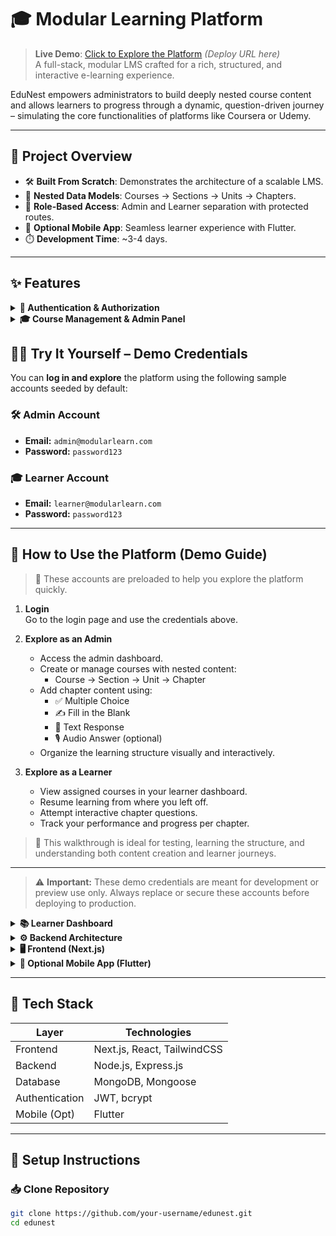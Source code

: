 # 🎓 Modular Learning Platform

> **Live Demo**: [Click to Explore the Platform](#) *(Deploy URL here)*  
> A full-stack, modular LMS crafted for a rich, structured, and interactive e-learning experience.

EduNest empowers administrators to build deeply nested course content and allows learners to progress through a dynamic, question-driven journey – simulating the core functionalities of platforms like Coursera or Udemy.

---

## 🚀 Project Overview

- 🛠️ **Built From Scratch**: Demonstrates the architecture of a scalable LMS.
- 📂 **Nested Data Models**: Courses → Sections → Units → Chapters.
- 🔐 **Role-Based Access**: Admin and Learner separation with protected routes.
- 📱 **Optional Mobile App**: Seamless learner experience with Flutter.
- ⏱️ **Development Time**: ~3-4 days.

---

## ✨ Features

<details>
  <summary><strong>🔐 Authentication & Authorization</strong></summary>

- Secure JWT-based login & registration.
- Role-based route & feature access: `Admin`, `Learner`.
- Input sanitization and robust validation.
- Encrypted passwords using `bcrypt`.

</details>

<details>
  <summary><strong>🎓 Course Management & Admin Panel</strong></summary>

- Fully dynamic, deeply nested structure:
  - `Course` → `Section` → `Unit` → `Chapter`.
- Rich content per chapter:
  - ✅ Multiple Choice
  - ✍️ Fill in the Blank
  - 📝 Text Response
  - 🎙️ Audio Answer *(Bonus Feature)*
- Admin privileges:
  - Create, edit, and reorganize course structures.

</details>

## 👨‍🏫 Try It Yourself – Demo Credentials

You can **log in and explore** the platform using the following sample accounts seeded by default:

### 🛠️ Admin Account
- **Email:** `admin@modularlearn.com`  
- **Password:** `password123`

### 🎓 Learner Account
- **Email:** `learner@modularlearn.com`  
- **Password:** `password123`

---

## 🧭 How to Use the Platform (Demo Guide)

> 🔐 These accounts are preloaded to help you explore the platform quickly.

1. **Login**  
   Go to the login page and use the credentials above.

2. **Explore as an Admin**
   - Access the admin dashboard.
   - Create or manage courses with nested content:
     - Course → Section → Unit → Chapter
   - Add chapter content using:
     - ✅ Multiple Choice
     - ✍️ Fill in the Blank
     - 📝 Text Response
     - 🎙️ Audio Answer (optional)
   - Organize the learning structure visually and interactively.

3. **Explore as a Learner**
   - View assigned courses in your learner dashboard.
   - Resume learning from where you left off.
   - Attempt interactive chapter questions.
   - Track your performance and progress per chapter.

> 🧪 This walkthrough is ideal for testing, learning the structure, and understanding both content creation and learner journeys.

---

> ⚠️ **Important:** These demo credentials are meant for development or preview use only. Always replace or secure these accounts before deploying to production.


<details>
  <summary><strong>📚 Learner Dashboard</strong></summary>

- Personalized course dashboard with progress memory.
- Resume from last learned chapter.
- Attempt chapter-level questions.
- Get instant performance summaries.

</details>

<details>
  <summary><strong>⚙️ Backend Architecture</strong></summary>

- Built with **Node.js + Express + MongoDB**.
- REST APIs for:
  - Users, Courses, Sections, Units, Chapters, Questions, Progress.
- Clean nested population with `Mongoose`.
- Password hashing & validation.
- Strong error handling and schema validation.

</details>

<details>
  <summary><strong>🖥 Frontend (Next.js)</strong></summary>

- Built with **Next.js**, **React**, and **TailwindCSS**.
- SSR/SSG for SEO-ready public pages.
- Role-based dynamic routing.
- Nested UI structure using accordions/tree views.
- Global state via `React Context`.

</details>

<details>
  <summary><strong>📱 Optional Mobile App (Flutter)</strong></summary>

- Cross-platform mobile interface for learners.
- Core features:
  - Login
  - Course Exploration
  - Chapter Navigation
  - Question Attempting
- Real-time API sync for tracking progress.

</details>

---

## 🧩 Tech Stack

| Layer         | Technologies                                |
|---------------|---------------------------------------------|
| Frontend      | Next.js, React, TailwindCSS                 |
| Backend       | Node.js, Express.js                         |
| Database      | MongoDB, Mongoose                           |
| Authentication| JWT, bcrypt                                 |
| Mobile (Opt)  | Flutter                                     |

---

## 🧪 Setup Instructions

### 📥 Clone Repository

```bash
git clone https://github.com/your-username/edunest.git
cd edunest
